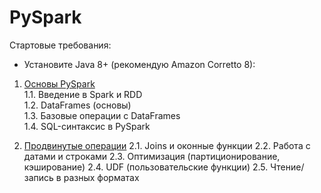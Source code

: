 # PySpark

Стартовые требования:
- Установите Java 8+ (рекомендую Amazon Corretto 8):

1. [Основы PySpark](https://github.com/AnatolyKuzmin/PySpark/blob/main/1_Основы_PySpark.ipynb)  
1.1. Введение в Spark и RDD  
1.2. DataFrames (основы)  
1.3. Базовые операции с DataFrames  
1.4. SQL-синтаксис в PySpark  

2. [Продвинутые операции](https://github.com/AnatolyKuzmin/PySpark/blob/main/2_Продвинутые_операции.ipynb)
2.1. Joins и оконные функции
2.2. Работа с датами и строками
2.3. Оптимизация (партиционирование, кэширование)
2.4. UDF (пользовательские функции)
2.5. Чтение/запись в разных форматах
